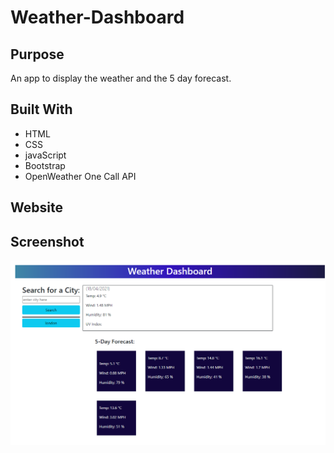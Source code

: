 # Weather-Dashboard

## Purpose
An app to display the weather and the 5 day forecast.

## Built With
* HTML
* CSS
* javaScript
* Bootstrap
* OpenWeather One Call API

## Website


## Screenshot
![appscreenshot](assets/images/screenshot.png)
